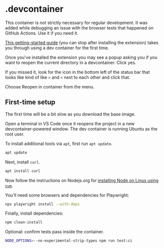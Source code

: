 # .devcontainer

This container is not strictly necessary for regular development. It was added while debugging an issue with the browser tests that happened on GitHub Actions. Use it if you need it.

[This getting-started guide](https://code.visualstudio.com/docs/devcontainers/tutorial) (you can stop after installing the extension) takes you through using a dev container for the first time.

Once you've installed the extension you may see a popup asking you if you want to reopen the current directory in a devcontainer. Click yes.

If you missed it, look for the icon in the bottom left of the status bar that looks like kind of like `>` and `<` next to each other and click that.

Choose Reopen in container from the menu.

## First-time setup

The first time will be a bit slow as you download the base image.

Open a terminal in VS Code once it reopens the project in a new devcontainer-powered window.
The dev container is running Ubuntu as the root user.

To install additional tools via `apt`, first run `apt update`.

```sh
apt update
```

Next, install `curl`.

```sh
apt install curl
```

Now follow the instructions on Nodejs.org for [installing Node on Linux using `nvm`](https://nodejs.org/en/download).

You'll need some browsers and dependencies for Playwright:

```sh
npx playwright install --with-deps
```

Finally, install dependencies:

```sh
npm clean-install
```

Optional: confirm tests pass inside the container.

```sh
NODE_OPTIONS=--no-experimental-strip-types npm run test:ci
```

